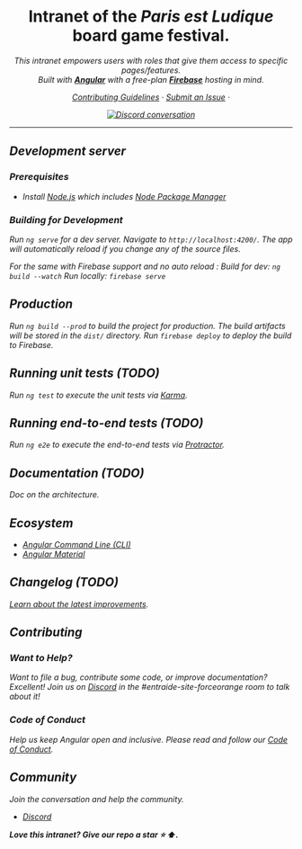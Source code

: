 <h1 align="center">Intranet of the <i>Paris est Ludique</i> board game festival.</h1>

<p align="center">
  <i>This intranet empowers users with roles that give them access to specific pages/features.
  <br>
  Built with <a href="https://www.angular.io"><strong>Angular</strong></a> with a free-plan <a href="https://firebase.google.com"><strong>Firebase</strong></a> hosting in mind.
  <br>
</p>

<p align="center">
  <a href="CONTRIBUTING.md">Contributing Guidelines</a>
  ·
  <a href="https://github.com/forceoranj/intranet/issues">Submit an Issue</a>
  ·
  <br>
</p>

<p align="center">
  <a href="https://discord.com/channels/392300215513645056/677508996713938946">
    <img src="https://img.shields.io/discord/392300215513645056.svg?logo=discord&logoColor=fff&label=Discord&color=7389d8" alt="Discord conversation" />
  </a>
</p>

<hr>


## Development server

### Prerequisites

- Install [Node.js] which includes [Node Package Manager][npm]

### Building for Development

Run `ng serve` for a dev server. Navigate to `http://localhost:4200/`. The app will automatically reload if you change any of the source files.

For the same with Firebase support and no auto reload :
Build for dev: `ng build --watch`
Run locally: `firebase serve`


## Production

Run `ng build --prod` to build the project for production. The build artifacts will be stored in the `dist/` directory.
Run `firebase deploy` to deploy the build to Firebase.

## Running unit tests (TODO)

Run `ng test` to execute the unit tests via [Karma](https://karma-runner.github.io).

## Running end-to-end tests (TODO)

Run `ng e2e` to execute the end-to-end tests via [Protractor](http://www.protractortest.org/).


## Documentation (TODO)

Doc on the architecture.


## Ecosystem

- [Angular Command Line (CLI)][cli]
- [Angular Material][angularmaterial]

## Changelog (TODO)

[Learn about the latest improvements][changelog].

## Contributing

### Want to Help?

Want to file a bug, contribute some code, or improve documentation? Excellent! Join us on [Discord][discord] in the #entraide-site-forceorange room to talk about it!

### Code of Conduct

Help us keep Angular open and inclusive. Please read and follow our [Code of Conduct][codeofconduct].

## Community

Join the conversation and help the community.
- [Discord][discord]


**Love this intranet? Give our repo a star :star: :arrow_up:.**


[node.js]: https://nodejs.org/
[npm]: https://www.npmjs.com/get-npm
[cli]: https://cli.angular.io/
[angularmaterial]: https://material.angular.io/
[changelog]: CHANGELOG.md
[codeofconduct]: CODE_OF_CONDUCT.md
[discord]: https://discord.gg/zhMUSYzE
